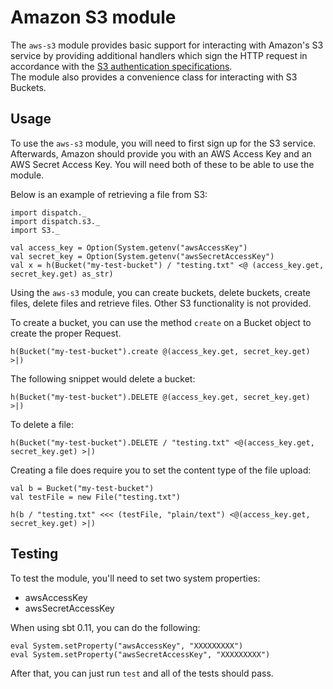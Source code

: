 Amazon S3 module
=============

The `aws-s3` module provides basic support for interacting with Amazon's
S3 service by providing additional handlers which sign the HTTP
request in accordance with the [S3 authentication specifications][1].  
The module also provides a convenience class for interacting with S3
Buckets. 

## Usage ##
To use the `aws-s3` module, you will need to first sign up for the S3
service.  Afterwards, Amazon should provide you with an AWS Access Key
and an AWS Secret Access Key.  You will need both of these to be able
to use the module.

Below is an example of retrieving a file from S3:

    import dispatch._
    import dispatch.s3._
    import S3._
    
    val access_key = Option(System.getenv("awsAccessKey")
    val secret_key = Option(System.getenv("awsSecretAccessKey")
    val x = h(Bucket("my-test-bucket") / "testing.txt" <@ (access_key.get, secret_key.get) as_str)

Using the `aws-s3` module, you can create buckets, delete buckets,
create files, delete files and retrieve files.  Other S3 functionality
is not provided.

To create a bucket, you can use the method `create` on a Bucket
object to create the proper Request.

    h(Bucket("my-test-bucket").create @(access_key.get, secret_key.get) >|)
    
The following snippet would delete a bucket:

    h(Bucket("my-test-bucket").DELETE @(access_key.get, secret_key.get) >|)
    
To delete a file:

    h(Bucket("my-test-bucket").DELETE / "testing.txt" <@(access_key.get, secret_key.get) >|)

Creating a file does require you to set the content type of the file upload:

    val b = Bucket("my-test-bucket")
    val testFile = new File("testing.txt")
    
    h(b / "testing.txt" <<< (testFile, "plain/text") <@(access_key.get, secret_key.get) >|)


## Testing

To test the module, you'll need to set two system properties:

* awsAccessKey
* awsSecretAccessKey

When using sbt 0.11, you can do the following:

    eval System.setProperty("awsAccessKey", "XXXXXXXXX")
    eval System.setProperty("awsSecretAccessKey", "XXXXXXXXX")

After that, you can just run `test` and all of the tests should pass.

[1]: http://docs.amazonwebservices.com/AmazonS3/index.html?RESTAuthentication.html
